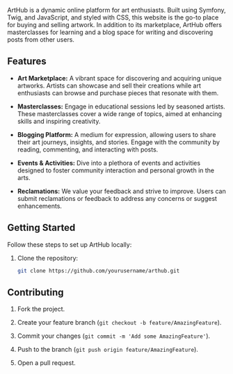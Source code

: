 ArtHub is a dynamic online platform for art enthusiasts. Built using Symfony, Twig, and JavaScript, and styled with CSS, this website is the go-to place for buying and selling artwork. 
In addition to its marketplace, ArtHub offers masterclasses for learning and a blog space for writing and discovering posts from other users.


## Features

- **Art Marketplace:** A vibrant space for discovering and acquiring unique artworks. Artists can showcase and sell their creations while art enthusiasts can browse and purchase pieces that resonate with them.

- **Masterclasses:** Engage in educational sessions led by seasoned artists. These masterclasses cover a wide range of topics, aimed at enhancing skills and inspiring creativity.

- **Blogging Platform:** A medium for expression, allowing users to share their art journeys, insights, and stories. Engage with the community by reading, commenting, and interacting with posts.

- **Events & Activities:** Dive into a plethora of events and activities designed to foster community interaction and personal growth in the arts.

- **Reclamations:** We value your feedback and strive to improve. Users can submit reclamations or feedback to address any concerns or suggest enhancements.


## Getting Started

Follow these steps to set up ArtHub locally:

1. Clone the repository:
    ```bash
    git clone https://github.com/yourusername/arthub.git
    ```

## Contributing

1. Fork the project.

2. Create your feature branch (`git checkout -b feature/AmazingFeature`).

3. Commit your changes (`git commit -m 'Add some AmazingFeature'`).

4. Push to the branch (`git push origin feature/AmazingFeature`).

5. Open a pull request.
